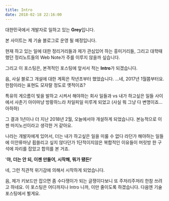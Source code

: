 ```yaml
---
title: Intro
date: 2018-02-18 22:16:00
---
```

대한민국에서 개발자로 일하고 있는 **Grey**입니다.

본 사이트는 제 기술 블로그로 운영 될 예정입니다.

현재 하고 있는 일에 대한 정리거리들과
제가 관심있어 하는 흥미거리들,
그리고 대학때 했던 정리노트들의 Web Note가 주를 이루지 않을까 싶습니다.

그리고 이 포스팅은, 본격적인 포스팅에 앞서서 적는 **Intro**가 되겠습니다.

음,  사실 블로그 개설에 대한 계획은 작년초부터 했었습니다.
...네, 2017년 1월쯤부터요. 한참이라는 표현도 모자랄 정도로 옛적이죠?

특유의 게으름이 빛을 발하고
시켜서 해야하는 회사 일들과 vs 내가 하고싶은 일들 사이에서
사춘기 아이마냥 방황하느라 차일피일 미루게 되었고
(사실 뭐 그냥 다 변명이죠...아하하)

그 결과 1년이나 더 지난 2018년 2월, 오늘에서야 개설하게 되었습니다.
본능적으로 이젠 마지노선이라고 생각한 거 같아요.

나라는 개발자에게 있어서, 
더는 내가 하고싶은 일을 미룰 수 없다 라던가
해야하는 일들에 이안류마냥 휩쓸리고 싶지 않다던가
1단적이지않은 복합적인 이유들이 머릿방 한 구석에 자리를 잡았고 합의를 본 거죠.

'**야, 더는 안 되, 이젠 만들어, 시작해, 뭐가 됐든!**'

네, 그런 직관적 위기감에 의해서 시작하게 되었습니다.

음, 제가 키보드만 잡으면 좀 수다쟁이가 되는 글쟁이다보니 또 주저리주저리 한참 쓰려고 하네요.
이 포스팅은 어디까지나 Intro 니까, 이만 줄이도록 하겠습니다.
다음엔 기술 포스팅에서 뵐게요.
